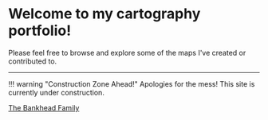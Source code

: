 # Welcome to my cartography portfolio!

Please feel free to browse and explore some of the maps I've created or contributed to.

---

!!! warning "Construction Zone Ahead!"
	Apologies for the mess! This site is currently under construction.



<div class="grid">
	<div class="entry">
		<img class="thumb" src="img/alabama_thumb.jpg" alt="">
	</div>
	<div class="entry">
		<a href="portfolio/bankhead"><img class="thumb" src="img/bankhead_al1820_thumb.jpg" alt=""></a>
		<div class="thumb_label">
			<div class="label_text"><a href="portfolio/bankhead">The Bankhead Family</a></div>
		</div>
	</div>
	<div class="entry">
		<img class="thumb" src="img/selmatoclaiborne_thumb.jpg" alt="">
	</div>
	<div class="entry">
		<img class="thumb" src="img/tibesti_thumb.jpg" alt="">
	</div>
	<div class="entry">
		<img class="thumb" src="img/na_physioregions_thumb.jpg" alt="">
	</div>
	<div class="entry">
		<img class="thumb" src="img/olympusmons_thumb.jpg" alt="">
	</div>
	<div class="entry">
		<img class="thumb" src="img/stclairco_thumb.jpg" alt="">
	</div>
	<div class="entry">
		<img class="thumb" src="img/tuscaloosaco_thumb.jpg" alt="">
	</div>
	<div class="entry">
		<img class="thumb" src="img/florida_znh_thumb.jpg" alt="">
	</div>
</div>
